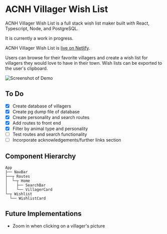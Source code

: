 # ACNH Villager Wish List 

ACNH Villager Wish List is a full stack wish list maker 
built with React, Typescript, Node, and PostgreSQL. 

It is currently a work in progress. 

ACNH Villager Wish List is [live on Netlify](https://acnhvwl.netlify.app/).

Users can browse for their favorite villagers and create a wish list for villagers they would love to have in their town. 
Wish lists can be exported to the user's clipboard.  

![Screenshot of Demo](https://cdn.discordapp.com/attachments/709285942430531650/734586758645284904/demo-screenshot.png)

## To Do 
- [x] Create database of villagers 
- [x] Create pg dump file of database 
- [x] Create personality and search routes
- [x] Add routes to front end 
- [x] Filter by animal type and personality
- [ ] Test routes and search functionality 
- [ ] Incorporate acknowledgements/further links section 

## Component Hierarchy 
```
App
├── NavBar
├──┬ Routes
│  └─┬ Home
│    ├── SearchBar  
│    └── VillagerCard    
└─┬ Wishlist
  └── WishlistCard
```

## Future Implementations
- Zoom in when clicking on a villager's picture